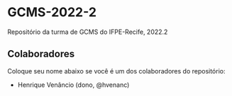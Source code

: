 # GCMS-2022-2
Repositório da turma de GCMS do IFPE-Recife, 2022.2

## Colaboradores
Coloque seu nome abaixo se você é um dos colaboradores do repositório:
* Henrique Venâncio (dono, @hvenanc)
